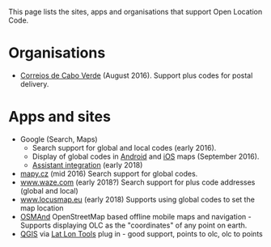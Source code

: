 This page lists the sites, apps and organisations that support Open Location Code.

# Organisations

* [Correios de Cabo Verde](correios.cv) (August 2016). Support plus codes for postal delivery.

# Apps and sites

* Google (Search, Maps) 
  * Search support for global and local codes (early 2016). 
  * Display of global codes in [Android](https://play.google.com/store/apps/details?id=com.google.android.apps.maps) and [iOS](https://itunes.apple.com/app/id585027354) maps (September 2016).
  * [Assistant integration](https://assistant.google.com/services/a/uid/000000706b4e2cf1?hl=en) (early 2018)
* [mapy.cz](mapy.cz) (mid 2016) Search support for global codes.
* www.waze.com (early 2018?) Search support for plus code addresses (global and local)
* www.locusmap.eu (early 2018) Supports using global codes to set the map location
* [OSMAnd](https://osmand.net/) OpenStreetMap based offline mobile maps and navigation - Supports displaying OLC as the "coordinates" of any point on earth.
* [QGIS](https://qgis.org/) via [Lat Lon Tools](https://plugins.qgis.org/plugins/latlontools/) plug in - good support, points to olc, olc to points